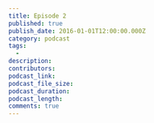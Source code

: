 ```yaml
---
title: Episode 2
published: true
publish_date: 2016-01-01T12:00:00.000Z
category: podcast
tags:
  -
description:
contributors:
podcast_link:
podcast_file_size:
podcast_duration:
podcast_length:
comments: true
---
```

